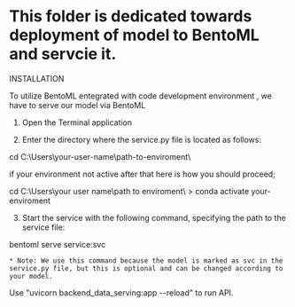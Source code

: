 # This folder is dedicated towards deployment of model to BentoML and servcie it.
INSTALLATION

To utilize BentoML entegrated with code development environment , we have to serve our model via BentoML

1) Open the Terminal application 

2) Enter the directory where the service.py file is located as follows:

cd C:\Users\your-user-name\path-to-enviroment\

if your environment not active after that here is how you should proceed;

cd C:\Users\your user name\path to enviroment\ > conda activate your-enviroment

3) Start the service with the following command, specifying the path to the service file:

bentoml serve service:svc

    * Note: We use this command because the model is marked as svc in the service.py file, but this is optional and can be changed according to your model.



Use "uvicorn backend_data_serving:app --reload" to run API.